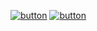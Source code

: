 [![button](http://www.presentationpro.com/images/product/medium/slide/PPP_CGENE_LT3_Presentation-PowerPoint-Slide-Graphic_Push_Button_Up.jpg)](https://symmetrical-eureka-x59495xr4746hpxq-8080.app.github.dev/)
[![button](http://www.presentationpro.com/images/product/medium/slide/PPP_CGENE_LT3_Presentation-PowerPoint-Slide-Graphic_Push_Button_Up.jpg)](https://ubiquitous-spoon-7vrxrvw749qj2jg7-8080-app.github.dev/)
